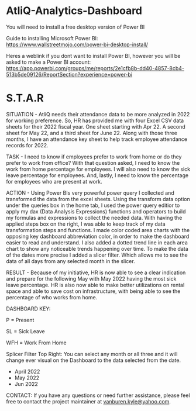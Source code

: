 # AtliQ-Analytics-Dashboard
You will need to install a free desktop version of Power BI

Guide to installing Microsoft Power BI: https://www.wallstreetmojo.com/power-bi-desktop-install/

Heres a weblink if you dont want to install Power BI, however you will be asked to make a Power BI account: https://app.powerbi.com/groups/me/reports/2e1cfb8b-dd40-4857-8cb4-513b5de09126/ReportSection?experience=power-bi

# S.T.A.R

SITUATION - AtliQ needs their attendance data to be more analyzed in 2022 for working preference. So, HR has provided me with four Excel CSV data sheets for their 2022 fiscal year. One sheet starting with Apr 22. A second sheet for May 22, and a third sheet for June 22. Along with those three months, I have an attendance key sheet to help track employee attendance records for 2022.

TASK - I need to know if employees prefer to work from home or do they prefer to work from office? With that question asked, I need to know the work from home percentage for employees. I will also need to know the sick leave percentage for employees. And, lastly, I need to know the percentage for employees who are present at work.

ACTION - Using Power BIs very powerful power query I collected and transformed the data from the excel sheets. Using the transform data option under the queries box in the home tab, I used the power query editior to apply my dax (Data Analysis Expressions) functions and operators to build my formulas and expressions to collect the needed data. With having the applied steps box on the right, I was able to keep track of my data transformation steps and functions. I made color coded area charts with the opposing key dashboard abbreviation color, in order to make the dashboard easier to read and understand. I also added a dotted trend line in each area chart to show any noticeable trends happening over time. To make the data of the dates more precise I added a slicer filter. Which allows me to see the data of all days from any selected month in the slicer.

RESULT - Because of my initiative, HR is now able to see a clear indication and prepare for the following May with May 2022 having the most sick leave percentage. HR is also now able to make better utilizations on rental space and able to save cost on infrastructure, with being able to see the percentage of who works from home. 






DASHBOARD KEY: 

P = Present 

SL = Sick Leave

WFH = Work From Home

Splicer Filter Top Right: You can select any month or all three and it will change ever visual on the Dashboard to the data selected from the date.

- April 2022
- May 2022
- Jun 2022 

CONTACT: If you have any questions or need further assistance, please feel free to contact the project maintainer at vanburen.kyle@yahoo.com.

